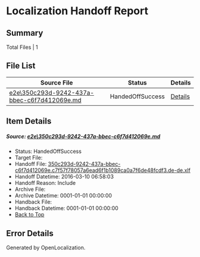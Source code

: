 # <a name='report-top'></a> Localization Handoff Report

## Summary
 Total Files | 1

## File List
 Source File | Status | Details 
 ----------- | ------ | ------- 
 [e2e\350c293d-9242-437a-bbec-c6f7d412069e.md](https://github.com/OpenLocalizationTest/oltest/blob/4bb476e91bfbe44fd402a98e644c974c59a91064/e2e/350c293d-9242-437a-bbec-c6f7d412069e.md) | HandedOffSuccess | [Details](#417594a715e5dcd461b519bc795ce82b5d70592d1)

## Item Details
##### <a name='417594a715e5dcd461b519bc795ce82b5d70592d1'></a> Source: [e2e\350c293d-9242-437a-bbec-c6f7d412069e.md](https://github.com/OpenLocalizationTest/oltest/blob/4bb476e91bfbe44fd402a98e644c974c59a91064/e2e/350c293d-9242-437a-bbec-c6f7d412069e.md)
* Status: HandedOffSuccess
* Target File: 
* Handoff File: [350c293d-9242-437a-bbec-c6f7d412069e.c7f57f78057a6ead6f1b1089ca0a7f6de48fcdf3.de-de.xlf](https://github.com/OpenLocalizationTestOrg/olhandoff/blob/a4db78095f4453507c67130e3ac80e3e0599ca71/ol-handoff/OpenLocalizationTestOrg/oltest.de-de/xinjiang/ht/350c293d-9242-437a-bbec-c6f7d412069e.c7f57f78057a6ead6f1b1089ca0a7f6de48fcdf3.de-de.xlf)
* Handoff Datetime: 2016-03-10 06:58:03
* Handoff Reason: Include
* Archive File: 
* Archive Datetime: 0001-01-01 00:00:00
* Handback File: 
* Handback Datetime: 0001-01-01 00:00:00
* [Back to Top](#report-top)


## Error Details

Generated by OpenLocalization.
